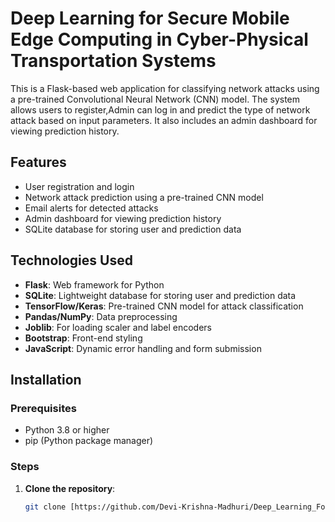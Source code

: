 # Deep Learning for Secure Mobile Edge Computing in Cyber-Physical Transportation Systems

This is a Flask-based web application for classifying network attacks using a pre-trained Convolutional Neural Network (CNN) model. The system allows users to register,Admin can log in and predict the type of network attack based on input parameters. It also includes an admin dashboard for viewing prediction history.

## Features

- User registration and login
- Network attack prediction using a pre-trained CNN model
- Email alerts for detected attacks
- Admin dashboard for viewing prediction history
- SQLite database for storing user and prediction data

## Technologies Used

- **Flask**: Web framework for Python
- **SQLite**: Lightweight database for storing user and prediction data
- **TensorFlow/Keras**: Pre-trained CNN model for attack classification
- **Pandas/NumPy**: Data preprocessing
- **Joblib**: For loading scaler and label encoders
- **Bootstrap**: Front-end styling
- **JavaScript**: Dynamic error handling and form submission

## Installation

### Prerequisites

- Python 3.8 or higher
- pip (Python package manager)

### Steps

1. **Clone the repository**:
   ```bash
   git clone [https://github.com/Devi-Krishna-Madhuri/Deep_Learning_For_Secure_Mobile_Edge_Computing_In_Cyber-Physical_Transportation_System.git)]

